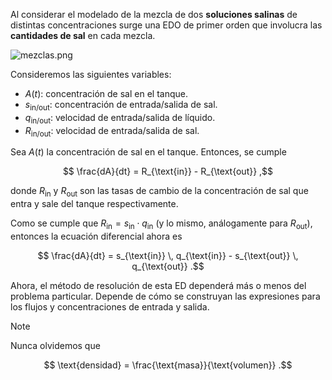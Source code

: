 Al considerar el modelado de la mezcla de dos **soluciones salinas** de distintas concentraciones surge una EDO de primer orden que involucra las **cantidades de sal** en cada mezcla.

![mezclas.png](mezclas.png)

Consideremos las siguientes variables:

- $A(t)$: concentración de sal en el tanque.
- $s_{\text{in/out}}$: concentración de entrada/salida de sal.
- $q_{\text{in/out}}$: velocidad de entrada/salida de líquido.
- $R_{\text{in/out}}$: velocidad de entrada/salida de sal.

Sea $A(t)$ la concentración de sal en el tanque. Entonces, se cumple

$$
\frac{dA}{dt} = R_{\text{in}} - R_{\text{out}}
,$$

donde $R_{\text{in}}$ y $R_{\text{out}}$ son las tasas de cambio de la concentración de sal que entra y sale del tanque respectivamente.

Como se cumple que $R_{\text{in}} = s_{\text{in}} \cdot q_{\text{in}}$ (y lo mismo, análogamente para $R_{\text{out}}$), entonces la ecuación diferencial ahora es

$$
\frac{dA}{dt} = s_{\text{in}} \, q_{\text{in}} - s_{\text{out}} \, q_{\text{out}}
.$$

Ahora, el método de resolución de esta ED dependerá más o menos del problema particular. Depende de cómo se construyan las expresiones para los flujos y concentraciones de entrada y salida.

> [!NOTE]
> Nunca olvidemos que
>
> $$
> \text{densidad} = \frac{\text{masa}}{\text{volumen}}
> .$$
